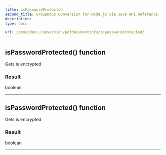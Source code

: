 ```yaml
---
title: isPasswordProtected
second_title: GroupDocs.Conversion for Node.js via Java API Reference
description: 
type: docs

url: /groupdocs.conversion/pdfdocumentinfo/ispasswordprotected/
---
```


## isPasswordProtected()  function
Gets is encrypted

### Result
boolean


---


## isPasswordProtected()  function
Gets is encrypted

### Result
boolean


---



